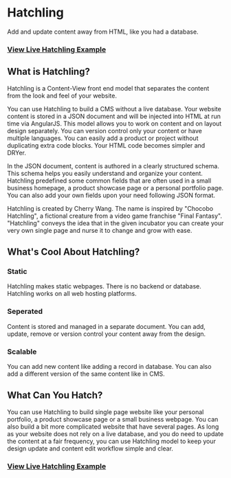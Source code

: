 # Hatchling
Add and update content away from HTML, like you had a database.

### [View Live Hatchling Example](http://htmlpreview.github.io/?https://github.com/chryw/hatchling/blob/master/index.html)

## What is Hatchling?

Hatchling is a Content-View front end model that separates the content from the look and feel of your website.

You can use Hatchling to build a CMS without a live database. Your website content is stored in a JSON document and will be injected into HTML at run time via AngularJS. This model allows you to work on content and on layout design separately. You can version control only your content or have multiple languages. You can easily add a product or project without duplicating extra code blocks. Your HTML code becomes simpler and DRYer.

In the JSON document, content is authored in a clearly structured schema. This schema helps you easily understand and organize your content. Hatchling predefined some common fields that are often used in a small business homepage, a product showcase page or a personal portfolio page. You can also add your own fields upon your need following JSON format.

Hatchling is created by Cherry Wang. The name is inspired by "Chocobo Hatchling", a fictional creature from a video game franchise "Final Fantasy". "Hatchling" conveys the idea that in the given incubator you can create your very own single page and nurse it to change and grow with ease.
## What's Cool About Hatchling?
### Static
Hatchling makes static webpages. There is no backend or database. Hatchling works on all web hosting platforms.
### Seperated
Content is stored and managed in a separate document. You can add, update, remove or version control your content away from the design.
### Scalable
You can add new content like adding a record in database. You can also add a different version of the same content like in CMS.
## What Can You Hatch?

You can use Hatchling to build single page website like your personal portfolio, a product showcase page or a small business webpage. You can also build a bit more complicated website that have several pages. As long as your website does not rely on a live database, and you do need to update the content at a fair frequency, you can use Hatchling model to keep your design update and content edit workflow simple and clear.

### [View Live Hatchling Example](http://htmlpreview.github.io/?https://github.com/chryw/hatchling/blob/master/index.html)
